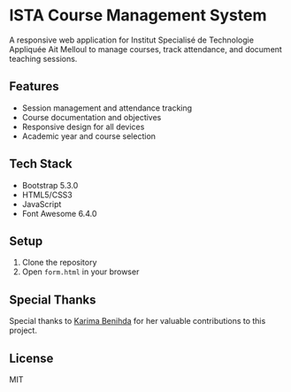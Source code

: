 # ISTA Course Management System

A responsive web application for Institut Specialisé de Technologie Appliquée Ait Melloul to manage courses, track attendance, and document teaching sessions.

## Features

- Session management and attendance tracking
- Course documentation and objectives
- Responsive design for all devices
- Academic year and course selection

## Tech Stack

- Bootstrap 5.3.0
- HTML5/CSS3
- JavaScript
- Font Awesome 6.4.0

## Setup

1. Clone the repository
2. Open `form.html` in your browser

## Special Thanks

Special thanks to [Karima Benihda](https://github.com/karimabenihda) for her valuable contributions to this project.

## License

MIT
